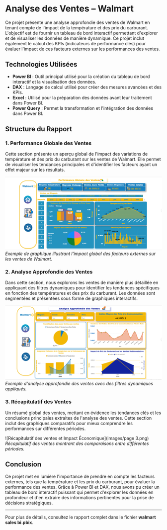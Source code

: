 # Analyse des Ventes – Walmart

Ce projet présente une analyse approfondie des ventes de Walmart en tenant compte de l'impact de la température et des prix du carburant. L'objectif est de fournir un tableau de bord interactif permettant d'explorer et de visualiser les données de manière dynamique. Ce projet inclut également le calcul des KPIs (indicateurs de performance clés) pour évaluer l'impact de ces facteurs externes sur les performances des ventes.

## Technologies Utilisées

- **Power BI** : Outil principal utilisé pour la création du tableau de bord interactif et la visualisation des données.
- **DAX** : Langage de calcul utilisé pour créer des mesures avancées et des KPIs.
- **Excel** : Utilisé pour la préparation des données avant leur traitement dans Power BI.
- **Power Query** : Permet la transformation et l'intégration des données dans Power BI.

## Structure du Rapport

### **1. Performance Globale des Ventes**
Cette section présente un aperçu global de l'impact des variations de température et des prix du carburant sur les ventes de Walmart. Elle permet de visualiser les tendances principales et d'identifier les facteurs ayant un effet majeur sur les résultats.

![Performance globale des ventes](images/page1.png)  
*Exemple de graphique illustrant l'impact global des facteurs externes sur les ventes de Walmart.*

### **2. Analyse Approfondie des Ventes**
Dans cette section, nous explorons les ventes de manière plus détaillée en appliquant des filtres dynamiques pour identifier les tendances spécifiques en fonction des températures et des prix du carburant. Les données sont segmentées et présentées sous forme de graphiques interactifs.

![Analyse approfondie des ventes](images/page2.png)  
*Exemple d'analyse approfondie des ventes avec des filtres dynamiques appliqués.*

### **3. Récapitulatif des Ventes**
Un résumé global des ventes, mettant en évidence les tendances clés et les conclusions principales extraites de l'analyse des ventes. Cette section inclut des graphiques comparatifs pour mieux comprendre les performances sur différentes périodes.

![Récapitulatif des ventes et Impact Économique](images/page 3.png)  
*Récapitulatif des ventes montrant des comparaisons entre différentes périodes.*


## Conclusion

Ce projet met en lumière l'importance de prendre en compte les facteurs externes, tels que la température et les prix du carburant, pour évaluer la performance des ventes. Grâce à Power BI et DAX, nous avons pu créer un tableau de bord interactif puissant qui permet d'explorer les données en profondeur et d'en extraire des informations pertinentes pour la prise de décisions stratégiques.

---

Pour plus de détails, consultez le rapport complet dans le fichier **walmart sales bi.pbix**.
